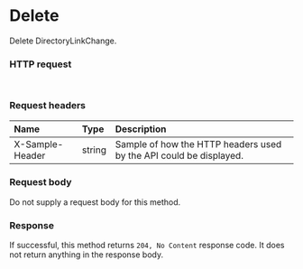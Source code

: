 # Delete

Delete DirectoryLinkChange.
### HTTP request
```http


```
### Request headers
| Name       | Type | Description|
|:---------------|:--------|:----------|
| X-Sample-Header  | string  | Sample of how the HTTP headers used by the API could be displayed.|

### Request body
Do not supply a request body for this method.


### Response
If successful, this method returns `204, No Content` response code. It does not return anything in the response body.


<!-- uuid: 92ec0f54-3ca5-44c2-8df3-4ce5015667ed
2015-10-09 18:31:36 UTC -->